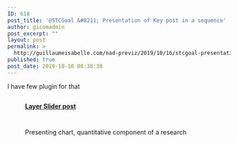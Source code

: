 ```yaml
---
ID: 618
post_title: '@STCGoal &#8211; Presentation of Key post in a sequence'
author: gicomadmin
post_excerpt: ""
layout: post
permalink: >
  http://guillaumeisabelle.com/nad-previz/2019/10/16/stcgoal-presentation-of-key-post-in-a-sequence/
published: true
post_date: 2019-10-16 08:38:38
---
```

<!-- wp:block-lab/stc-vision-block {"vision":"I am able to choose from my post or page and create a sequence for presenting - The navigation between them is fluid and I would optionally like to comment the page/post/media I am linking","dtdue":"191020"} /-->

<!-- wp:paragraph -->

I have few plugin for that

<!-- /wp:paragraph -->

<!-- wp:image {"id":625} --><figure class="wp-block-image">

<img src="http://guillaumeisabelle.com/nad-previz/wp-content/uploads/sites/19/2019/10/image-29-1024x504.png" alt="" class="wp-image-625" /><figcaption>[**Layer Slider post**][1]  
</figcaption></figure> <!-- /wp:image -->

<!-- wp:image {"id":626} --><figure class="wp-block-image">

<img src="http://guillaumeisabelle.com/nad-previz/wp-content/uploads/sites/19/2019/10/image-30-1024x544.png" alt="" class="wp-image-626" /></figure> <!-- /wp:image -->

<!-- wp:image {"id":627} --><figure class="wp-block-image">

<img src="http://guillaumeisabelle.com/nad-previz/wp-content/uploads/sites/19/2019/10/image-31-1024x506.png" alt="" class="wp-image-627" /><figcaption>Presenting chart, quantitative component of a research</figcaption></figure> <!-- /wp:image -->

 [1]: http://guillaumeisabelle.com/blogging/2019/10/16/layer-slider-plugin-web-settler/
